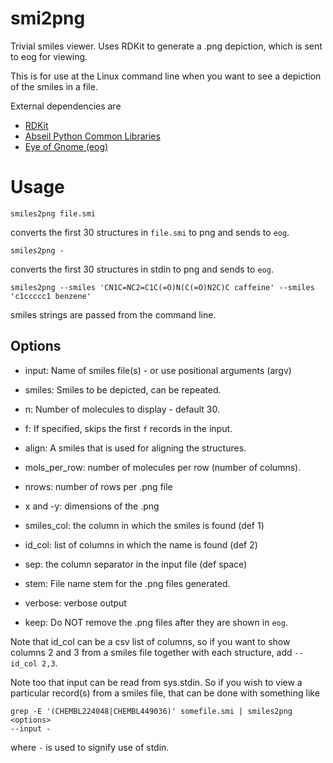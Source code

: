 # smi2png

Trivial smiles viewer. Uses RDKit to generate a .png depiction, which is sent
to eog for viewing.

This is for use at the Linux command line when you want to see a depiction of
the smiles in a file.

External dependencies are

+ [RDKit](http://rdkit.org/)
+ [Abseil Python Common Libraries](https://pypi.org/project/absl-py/)
+ [Eye of Gnome (eog)](https://wiki.gnome.org/Apps/EyeOfGnome)

# Usage

```
smiles2png file.smi
```

converts the first 30 structures in `file.smi` to png and sends to `eog`.

```
smiles2png -
```

converts the first 30 structures in stdin to png and sends to `eog`.

```
smiles2png --smiles 'CN1C=NC2=C1C(=O)N(C(=O)N2C)C caffeine' --smiles 'c1ccccc1 benzene'
```

smiles strings are passed from the command line.

## Options

- input: Name of smiles file(s) - or use positional arguments (argv)

- smiles: Smiles to be depicted, can be repeated.

- n: Number of molecules to display - default 30.

- f: If specified, skips the first `f` records in the input.

- align: A smiles that is used for aligning the structures.

- mols_per_row: number of molecules per row (number of columns).

- nrows: number of rows per .png file

- x and -y: dimensions of the .png

- smiles_col: the column in which the smiles is found (def 1)

- id_col: list of columns in which the name is found (def 2)

- sep: the column separator in the input file (def space)

- stem: File name stem for the .png files generated.

- verbose: verbose output

- keep: Do NOT remove the .png files after they are shown in `eog`.

Note that id_col can be a csv list of columns, so if you want to show columns 2
and 3 from a smiles file together with each structure, add `--id_col 2,3`.

Note too that input can be read from sys.stdin. So if you wish to view a
particular record(s) from a smiles file, that can be done with something like

```
grep -E '(CHEMBL224048|CHEMBL449036)' somefile.smi | smiles2png <options>
--input -
```

where `-` is used to signify use of stdin.
